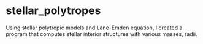 # stellar_polytropes
Using stellar polytropic models and Lane-Emden equation, I created a program that computes stellar interior structures with various masses, radii.
